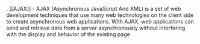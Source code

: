 . [[AJAX]] - AJAX (Asynchronous JavaScript And XML) is a set of web development techniques that use many web technologies on the client side to create asynchronous web applications. With AJAX, web applications can send and retrieve data from a server asynchronously without interfering with the display and behavior of the existing page